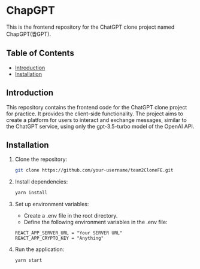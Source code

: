 # ChapGPT

This is the frontend repository for the ChatGPT clone project named ChapGPT(짭GPT).

## Table of Contents

- [Introduction](#introduction)
- [Installation](#installation)

## Introduction

This repository contains the frontend code for the ChatGPT clone project for practice. It provides the client-side functionality. 
The project aims to create a platform for users to interact and exchange messages, similar to the ChatGPT service, using only the gpt-3.5-turbo model of the OpenAI API.

## Installation

1. Clone the repository:

   ```bash
   git clone https://github.com/your-username/team2CloneFE.git
   ```

2. Install dependencies:

    ```bash
    yarn install
    ```

3. Set up environment variables:

    - Create a .env file in the root directory.
    - Define the following environment variables in the .env file:

    ```
    REACT_APP_SERVER_URL = "Your SERVER URL"
    REACT_APP_CRYPTO_KEY = "Anything"
    ```

4. Run the application:
    ```bash
    yarn start
    ```

